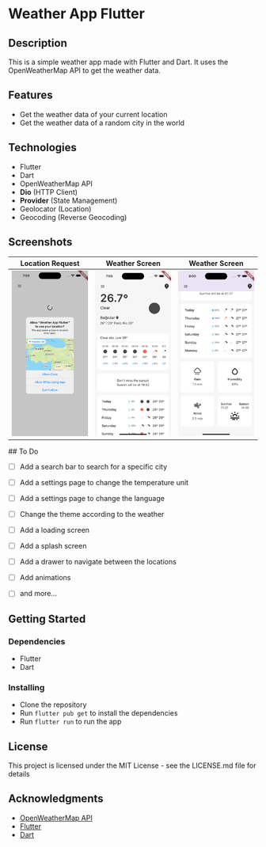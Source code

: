 # Weather App Flutter
## Description

This is a simple weather app made with Flutter and Dart. It uses the OpenWeatherMap API to get the weather data. 

## Features

- Get the weather data of your current location
- Get the weather data of a random city in the world

## Technologies

- Flutter
- Dart
- OpenWeatherMap API
- **Dio** (HTTP Client)
- **Provider** (State Management)
- Geolocator (Location)
- Geocoding (Reverse Geocoding)

## Screenshots

| Location Request | Weather Screen | Weather Screen |
| :---: | :---: | :---: |
<img src= "assets/images/screenshots/location_request.png"> | <img src= "assets/images/screenshots/weather_screen.png"> | <img src= "assets/images/screenshots/weather_screen_2.png"> |


## To Do

- [ ] Add a search bar to search for a specific city
- [ ] Add a settings page to change the temperature unit
- [ ] Add a settings page to change the language
- [ ] Change the theme according to the weather
- [ ] Add a loading screen
- [ ] Add a splash screen
- [ ] Add a drawer to navigate between the locations
- [ ] Add animations
- [ ] and more...


## Getting Started

### Dependencies

* Flutter
* Dart

### Installing

* Clone the repository
* Run `flutter pub get` to install the dependencies
* Run `flutter run` to run the app

## License

This project is licensed under the MIT License - see the LICENSE.md file for details

## Acknowledgments

* [OpenWeatherMap API](https://openweathermap.org/api)
* [Flutter](https://flutter.dev/)
* [Dart](https://dart.dev/)
